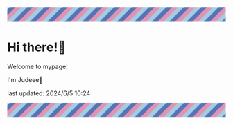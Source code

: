 <!-- Header image -->
<img src="./pokemon/pokemon_33.png" width="1000">

# Hi there!👋

Welcome to mypage!

I'm Judeee🐷

last updated: 2024/6/5 10:24

<!-- Footer image -->
<img src="./pokemon/pokemon_33.png" width="1000">
